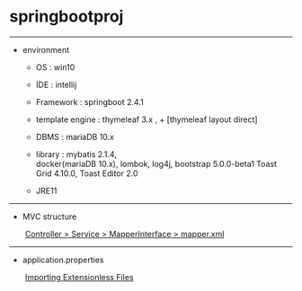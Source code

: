 # springbootproj

---
- environment
  - OS : win10 
  - IDE : intellij
  - Framework : springboot 2.4.1
  - template engine : thymeleaf 3.x , + [thymeleaf layout direct]
  - DBMS : mariaDB 10.x
  - library : 
      mybatis 2.1.4,  
      docker(mariaDB 10.x), 
      lombok, 
      log4j, 
      bootstrap 5.0.0-beta1
      Toast Grid 4.10.0, Toast Editor 2.0
      
  - JRE11
  
---
  
- MVC structure

&emsp;&emsp;<a href='https://twofootdog.github.io/Spring-DAO%EC%99%80-Mapper%EC%9D%98-%EC%B0%A8%EC%9D%B4%EC%A0%90/'>Controller > Service > MapperInterface > mapper.xml</a>

---
- application.properties

&emsp;&emsp;<a href='https://docs.spring.io/spring-boot/docs/current/reference/html/spring-boot-features.html#importing-extensionless-files'>Importing Extensionless Files</a>
